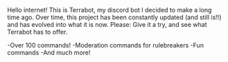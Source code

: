 Hello internet! This is Terrabot, my discord bot I decided to make a long time ago. Over time, this project has been constantly updated (and still is!!) and has evolved into what it is now. Please: Give it a try, and see what Terrabot has to offer.

-Over 100 commands!
-Moderation commands for rulebreakers
-Fun commands
-And much more!